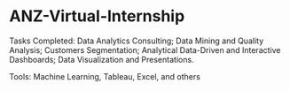 # ANZ-Virtual-Internship
Tasks Completed: Data Analytics Consulting; Data Mining and Quality Analysis; Customers Segmentation;
Analytical Data-Driven and Interactive Dashboards; Data Visualization and Presentations.

Tools: Machine Learning, Tableau, Excel, and others
